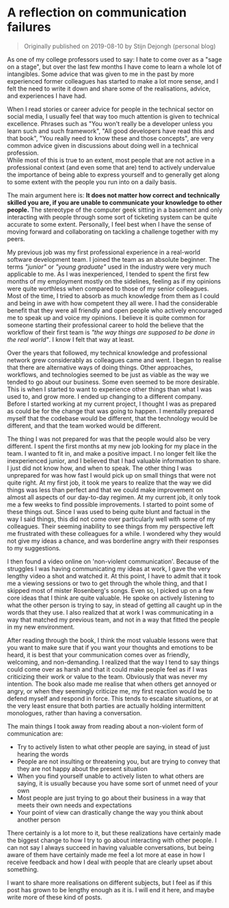 # A reflection on communication failures 

> Originally published on 2019-08-10 by Stijn Dejongh (personal blog)

As one of my college professors used to say: I hate to come over as a "sage on a stage",
but over the last few months I have come to learn a whole lot of intangibles.
Some advice that was given to me in the past by more experienced former colleagues
 has started to make a lot more sense, and I felt the need to write it down and
 share some of the realisations, advice, and experiences I have had.

When I read stories or career advice for people in the technical sector on social media,
I usually feel that way too much attention is given to technical excellence.
Phrases such as "You won't really be a developer unless you learn such and such framework",
"All good developers have read this and that book", "You really need to know these and those concepts",
are very common advice given in discussions about doing well in a technical profession.  
While most of this is true to an extent, most people that are not active in a professional context
(and even some that are) tend to actively undervalue the importance of being able to express yourself
and to generally get along to some extent with the people you run into on a daily basis.

The main argument here is: **It does not matter how correct and technically skilled you are,
if you are unable to communicate your knowledge to other people.**
The stereotype of the computer geek sitting in a basement and only interacting with people through 
some sort of ticketing system can be quite accurate to some extent.
Personally, I feel best when I have the sense of moving forward and collaborating on tackling a 
challenge together with my peers.

My previous job was my first professional experience in a real-world software development team.
I joined the team as an absolute beginner. The terms *"junior"* or *"young graduate"* used in the industry 
were very much applicable to me. As I was inexperienced, I tended to spent the first few months of my employment
 mostly on the sidelines, feeling as if my opinions were quite worthless when compared to those of my
  senior colleagues. Most of the time, I tried to absorb as much knowledge from them as I could and being
  in awe with how competent they all were. I had the considerable benefit that they were all friendly and open people
 who actively encouraged me to speak up and voice my opinions.
I believe it is quite common for someone starting their professional career to hold the believe that 
the workflow of their first team is *"the way things are supposed to be done in the real world"*.
 I know I felt that way at least.
 
Over the years that followed, my technical knowledge and professional network grew considerably as colleagues came and went.
I began to realise that there are alternative ways of doing things. Other approaches, workflows, and technologies seemed to
be just as viable as the way we tended to go about our business. Some even seemed to be more desirable.
This is when I started to want to experience other things than what I was used to, and grow more.
I ended up changing to a different company. Before I started working at my current project, I thought I was
as prepared as could be for the change that was going to happen. I mentally prepared myself that the codebase would be
different, that the technology would be different, and that the team worked would be different.

The thing I was not prepared for was that the people would also be very different. I spent the first months at my new job
looking for my place in the team. I wanted to fit in, and make a positive impact. I no longer felt like the inexperienced junior,
and I believed that I had valuable information to share. I just did not know how, and when to speak.
The other thing I was unprepared for was how fast I would pick up on small things that were not quite right.
At my first job, it took me years to realize that the way we did things was less than perfect and that
we could make improvement on almost all aspects of our day-to-day regimen. At my current job, it only took me a 
few weeks to find possible improvements. I started to point some of these things out. Since I was used to being
 quite blunt and factual in the way I said things, this did not come over particularly well  with some of my colleagues.
 Their seeming inability to see things from my perspective left me frustrated with these colleagues for a while. 
 I wondered why they would not give my ideas a chance, and was borderline angry with their responses to my suggestions.
 
I then found a video online on 'non-violent communication'. Because of the struggles I was having communicating
my ideas at work, I gave the very lengthy video a shot and watched it. At this point, I have to admit that it took
me a viewing sessions or two to get through the whole thing, and that I skipped most of mister Rosenberg's songs.
Even so, I picked up on a few core ideas that I think are quite valuable. He spoke on actively listening to what the
other person is trying to say, in stead of getting all caught up in the words that they use.
I also realized that at work I was communicating in a way that matched my previous team, and not in a way
that fitted the people in my new environment. 

After reading through the book, I think the most valuable lessons were that you want to make sure that if
you want your thoughts and emotions to be heard, it is best that your communication comes over as friendly, welcoming, and non-demanding.
I realized that the way I tend to say things could come over as harsh and that it could make people feel as if I was
criticizing their work or value to the team. Obviously that was never my intention. The book also made me realise that when
others get annoyed or angry, or when they seemingly criticize me, my first reaction would be to defend myself and respond in force.
This tends to escalate situations, or at the very least ensure that both parties are actually holding intermittent monologues,
 rather than having a conversation.
 
The main things I took away from reading about a non-violent form of communication are:

* Try to actively listen to what other people are saying, in stead of just hearing the words
* People are not insulting or threatening you, but are trying to convey that they are not happy about the present situation
* When you find yourself unable to actively listen to what others are saying, it is usually because you have some sort of unmet need of your own
* Most people are just trying to go about their business in a way that meets their own needs and expectations
* Your point of view can drastically change the way you think about another person

There certainly is a lot more to it, but these realizations have certainly made the biggest change to how 
I try to go about interacting with other people. I can not say I always succeed in having valuable conversations,
 but being aware of them have certainly made me feel a lot more at ease in how I receive feedback and 
 how I deal with people that are clearly upset about something.
 
 
I want to share more realisations on different subjects, but I feel as if this post has grown to be lengthy enough as it is.
I will end it here, and maybe write more of these kind of posts.

